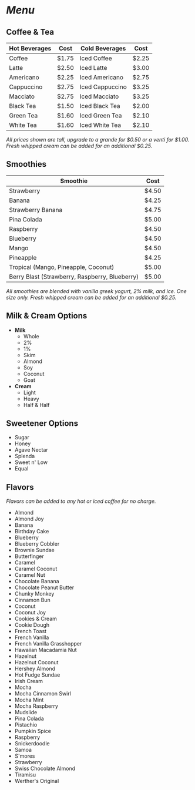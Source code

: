 # *Menu*

## Coffee & Tea

Hot Beverages | Cost | Cold Beverages | Cost
---------|------|----------|-----
Coffee | $1.75 | Iced Coffee | $2.25
Latte | $2.50 | Iced Latte | $3.00
Americano | $2.25 | Iced Americano | $2.75
Cappuccino | $2.75 | Iced Cappuccino | $3.25
Macciato | $2.75 | Iced Macciato | $3.25
Black Tea | $1.50 | Iced Black Tea | $2.00
Green Tea | $1.60 | Iced Green Tea | $2.10
White Tea | $1.60 | Iced White Tea | $2.10

*All prices shown are tall, upgrade to a grande for $0.50 or a venti for $1.00. Fresh whipped cream can be added for an additional $0.25.*

## Smoothies

Smoothie | Cost
---------|-----
Strawberry | $4.50
Banana | $4.25
Strawberry Banana | $4.75
Pina Colada | $5.00
Raspberry | $4.50
Blueberry | $4.50
Mango | $4.50
Pineapple | $4.25
Tropical (Mango, Pineapple, Coconut) | $5.00
Berry Blast (Strawberry, Raspberry, Blueberry) | $5.00

*All smoothies are blended with vanilla greek yogurt, 2% milk, and ice. One size only. Fresh whipped cream can be added for an additional $0.25.*

## Milk & Cream Options

* __Milk__
  * Whole
  * 2%
  * 1%
  * Skim
  * Almond
  * Soy
  * Coconut
  * Goat
* __Cream__
  * Light
  * Heavy
  * Half & Half

## Sweetener Options

* Sugar
* Honey
* Agave Nectar
* Splenda
* Sweet n' Low
* Equal

## Flavors

*Flavors can be added to any hot or iced coffee for no charge.*

* Almond
* Almond Joy
* Banana
* Birthday Cake
* Blueberry
* Blueberry Cobbler
* Brownie Sundae
* Butterfinger
* Caramel
* Caramel Coconut
* Caramel Nut
* Chocolate Banana
* Chocolate Peanut Butter
* Chunky Monkey
* Cinnamon Bun
* Coconut
* Coconut Joy
* Cookies & Cream
* Cookie Dough
* French Toast
* French Vanilla
* French Vanilla Grasshopper
* Hawaiian Macadamia Nut
* Hazelnut
* Hazelnut Coconut
* Hershey Almond
* Hot Fudge Sundae
* Irish Cream
* Mocha
* Mocha Cinnamon Swirl
* Mocha Mint
* Mocha Raspberry
* Mudslide
* Pina Colada
* Pistachio
* Pumpkin Spice
* Raspberry
* Snickerdoodle
* Samoa
* S'mores
* Strawberry
* Swiss Chocolate Almond
* Tiramisu
* Werther's Original
